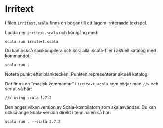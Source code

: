 # Irritext

I filen `irritext.scala` finns en början till ett lagom irriterande textspel.

Ladda ner `irritext.scala` och kör igång med:

    scala run irritext.scala

Du kan också samkompilera och köra alla .scala-filer i aktuell katalog med kommandot:

    scala run .

Notera punkt efter blanktecken. Punkten representerar aktuell katalog.

Det finns en "magisk kommentar" i `irritext.scala` som börjar med `//>` och ser ut så här:

    //> using scala 3.7.2

Den anger vilken version av Scala-kompilatorn som ska användas. 
Du kan också ange Scala-version direkt i terminalen så här:

    scala run . --scala 3.7.2

